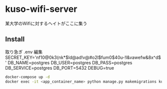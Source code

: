# kuso-wifi-server
某大学のWifiに対するヘイトがここに集う

## Install
取り急ぎ
.env 編集
SECRET_KEY='nf10@0k3(nk*$ld@ad!v@#o2l$fum0$40u-!l&vawefw&8x^d$'
DB_NAME=postgres
DB_USER=postgres
DB_PASS=postgres
DB_SERVICE=postgres
DB_PORT=5432
DEBUG=true


```sh
docker-compose up -d
docker exec -it <app_container_name> python manage.py makemigrations kuso_wifi_server && python manage.py migrate
```
